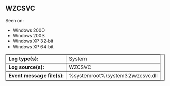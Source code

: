 ## WZCSVC

Seen on:
* Windows 2000
* Windows 2003
* Windows XP 32-bit
* Windows XP 64-bit

<table border="1" class="docutils">
  <tbody>
    <tr>
      <td><b>Log type(s):</b></td>
      <td>System</td>
    </tr>
    <tr>
      <td><b>Log source(s):</b></td>
      <td>WZCSVC</td>
    </tr>
    <tr>
      <td><b>Event message file(s):</b></td>
      <td>%systemroot%\system32\wzcsvc.dll</td>
    </tr>
  </tbody>
</table>

&nbsp;

